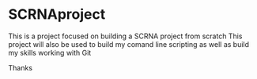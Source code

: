 # SCRNAproject
This is a project focused on building a SCRNA project from scratch 
This project will also be used to build my comand line scripting as well as build my skills working with Git

Thanks



